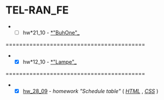 # TEL-RAN_FE

- - [ ] hw*21_10 - [*"BuhOne"\_](https://sl101.github.io/TEL-RAN_FE/hw_21_10)

=========================================

- - [x] hw*12_10 - [*"Lampe"\_](https://sl101.github.io/TEL-RAN_FE/hw_12_10)

=========================================

- - [x] [hw_28_09](https://sl101.github.io/TEL-RAN_FE/hw_28_09) - _homework "Schedule table"_ ( _[HTML](https://github.com/sl101/TEL-RAN_FE/blob/main/hw_28_09/index.html)_ , _[CSS](https://github.com/sl101/TEL-RAN_FE/blob/main/hw_28_09/style/style.css)_ )
